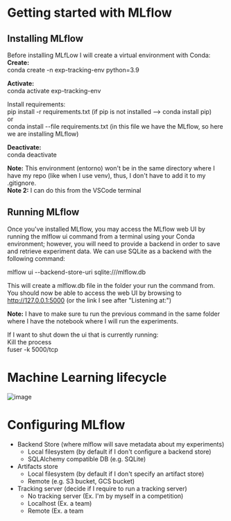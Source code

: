 # Getting started with MLflow

## Installing MLflow
Before installing MLfLow I will create a virtual environment with Conda:\
**Create:**\
conda create -n exp-tracking-env python=3.9

**Activate:**\
conda activate exp-tracking-env  

Install requirements:\
pip install -r requirements.txt (if pip is not installed --> conda install pip)\
or\
conda install --file requirements.txt (in this file we have the MLflow, so here we are installing MLflow)

**Deactivate:**\
conda deactivate

**Note:** This environment (entorno) won't be in the same directory where I have my repo (like when I use venv), thus, I don't have to add it to my .gitignore.\
**Note 2:** I can do this from the VSCode terminal

## Running MLflow
Once you've installed MLflow, you may access the MLflow web UI by running the mlflow ui command from a terminal using your Conda environment; however, you will need to provide a backend 
in order to save and retrieve experiment data. We can use SQLite as a backend with the following command:

mlflow ui --backend-store-uri sqlite:///mlflow.db

This will create a mlflow.db file in the folder your run the command from. You should now be able to access the web UI by browsing to http://127.0.0.1:5000 (or the link I see after "Listening at:")

**Note:** I have to make sure tu run the previous command in the same folder where I have the notebook where I will run the experiments.

If I want to shut down the ui that is currently running:\
Kill the process\
fuser -k 5000/tcp

# Machine Learning lifecycle

![image](https://github.com/cvljubet/mlops_course_repo/assets/45463413/c310c70c-5ee8-41c8-b10c-d6fd34161103)

# Configuring MLflow
* Backend Store (where mlflow will save metadata about my experiments)
  * Local filesystem (by default if I don't configure a backend store)
  * SQLAlchemy compatible DB (e.g. SQLite)
* Artifacts store 
  * Local filesystem (by default if I don't specify an artifact store)
  * Remote (e.g. S3 bucket, GCS bucket)
* Tracking server (decide if I require to run a tracking server)
  * No tracking server (Ex. I'm by myself in a competition)
  * Localhost (Ex. a team)
  * Remote (Ex. a team



